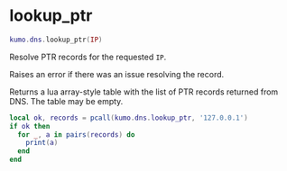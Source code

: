 # lookup_ptr

```lua
kumo.dns.lookup_ptr(IP)
```

Resolve PTR records for the requested `IP`.

Raises an error if there was an issue resolving the record.

Returns a lua array-style table with the list of PTR records returned from DNS.  The table may be empty.

```lua
local ok, records = pcall(kumo.dns.lookup_ptr, '127.0.0.1')
if ok then
  for _, a in pairs(records) do
    print(a)
  end
end
```
